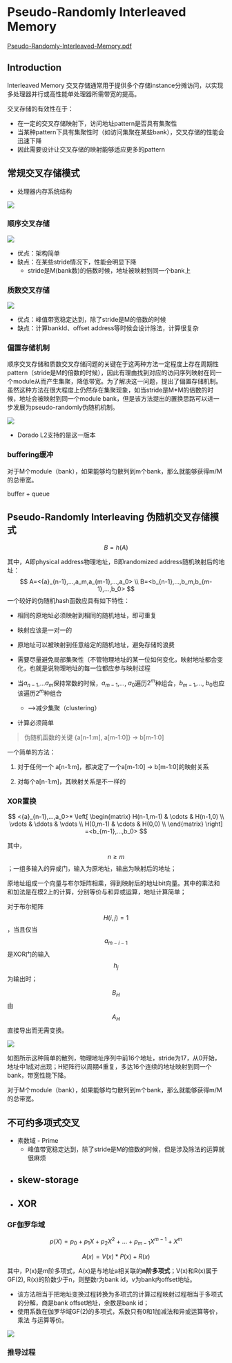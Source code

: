 # Pseudo-Randomly Interleaved Memory 

[Pseudo-Randomly-Interleaved-Memory.pdf](./docs/Pseudo-Randomly-Interleaved-Memory.pdf)

## Introduction

Interleaved Memory 交叉存储通常用于提供多个存储instance分摊访问，以实现多处理器并行或高性能单处理器所需带宽的提高。

交叉存储的有效性在于：

- 在一定的交叉存储映射下，访问地址pattern是否具有集聚性
- 当某种pattern下具有集聚性时（如访问集聚在某些bank），交叉存储的性能会迅速下降
- 因此需要设计让交叉存储的映射能够适应更多的pattern

## 常规交叉存储模式

- 处理器内存系统结构

![](./assets/image-20220902105454801.png)

### 顺序交叉存储

![](./assets/image-20220902101111742.png)

- 优点：架构简单
- 缺点：在某些stride情况下，性能会明显下降
  - stride是M(bank数)的倍数时候，地址被映射到同一个bank上

### 质数交叉存储

![](./assets/image-20220902101050243.png)

- 优点：峰值带宽稳定达到，除了stride是M的倍数的时候
- 缺点：计算bankId、offset address等时候会设计除法，计算很复杂

### 偏置存储机制

顺序交叉存储和质数交叉存储问题的关键在于这两种方法一定程度上存在周期性pattern（stride是M的倍数的时候），因此有理由找到对应的访问序列映射在同一个module从而产生集聚，降低带宽。为了解决这一问题，提出了偏置存储机制。虽然这种方法在很大程度上仍然存在集聚现象，如当stride是M*M的倍数的时候，地址会被映射到同一个module bank，但是该方法提出的置换思路可以进一步发展为pseudo-randomly伪随机机制。

![](./assets/image-20220902101013806.png)

- Dorado L2支持的是这一版本

### buffering缓冲

对于M个module（bank），如果能够均匀散列到m个bank，那么就能够获得m/M的总带宽。

buffer + queue

## Pseudo-Randomly Interleaving 伪随机交叉存储模式

$$
B=h(A)
$$

其中，A即physical address物理地址，B即randomized address随机映射后的地址：
$$
A=<{a}_{n-1},...,a_m,a_{m-1},...,a_0>	\\
B=<b_{n-1},...,b_m,b_{m-1},...,b_0>
$$
一个较好的伪随机hash函数应具有如下特性：

- 相同的原地址必须映射到相同的随机地址，即可重复
- 映射应该是一对一的
- 原地址可以被映射到任意给定的随机地址，避免存储的浪费
- 需要尽量避免局部集聚性（不管物理地址的某一位如何变化，映射地址都会变化，也就是说物理地址的每一位都应参与映射过程
- 当$a_{n-1}$,…$a_m$保持常数的时候，$a_{m-1}$,…, $a_0$遍历$2^m$种组合，$b_{m-1}$,…, $b_0$也应该遍历$2^m$种组合
  - ——>减少集聚（clustering）

- 计算必须简单

> 伪随机函数的关键 {a[n-1:m], a[m-1:0]}  -> b[m-1:0]

一个简单的方法：

1. 对于任何一个 a[n-1:m]，都决定了一个a[m-1:0] -> b[m-1:0]的映射关系

2. 对每个a[n-1:m]，其映射关系是不一样的

### XOR置换

$$
<{a}_{n-1},...,a_0>*
\left[
\begin{matrix}
H(n-1,m-1)	& \cdots	& H(n-1,0) \\
\vdots		& \ddots	& \vdots   \\
H(0,m-1)	& \cdots	& H(0,0)   \\
\end{matrix}
\right]
=<b_{m-1},...,b_0>
$$

其中，$$n≥m$$；一组多输入的异或门，输入为原地址，输出为映射后的地址；

原地址组成一个向量与布尔矩阵相乘，得到映射后的地址bit向量。其中的乘法和和加法是在模2上的计算，分别等价与和异或运算，地址计算简单；

对于布尔矩阵$$H(i,j)=1$$，当且仅当$$a_{m-i-1}$$是XOR门的输入$$h_j$$为输出时；

$$B_H$$由$$A_H$$直接导出而无需变换。

![](./assets/image-20220902143915623.png)

如图所示这种简单的散列，物理地址序列中前16个地址，stride为17，从0开始，地址中1成对出现；H矩阵行以周期4重复，多达16个连续的地址映射到同一个bank，带宽性能下降。

对于M个module（bank），如果能够均匀散列到m个bank，那么就能够获得m/M的总带宽。

## 不可约多项式交叉

- 素数域 - Prime
  - 峰值带宽稳定达到，除了stride是M的倍数的时候，但是涉及除法的运算就很麻烦
- skew-storage
  - 
- XOR
  - 

### GF伽罗华域

$$p(X)=p_0+p_1X+p_2X^2+…+p_{m-1}X^{m-1}+X^m$$

$$A(x)=V(x)*P(x)+R(x)$$

其中，P(x)是m阶多项式，A(x)是与地址a相关联的**n阶多项式**；V(x)和R(x)属于GF(2), R(x)的阶数少于n，则整数r为bank id，v为bank内offset地址。

- 该方法相当于把地址变换过程转换为多项式的计算过程映射过程相当于多项式的分解，商是bank offset地址，余数是bank id；
- 使用系数在伽罗华域GF(2)的多项式，系数只有0和1加减法和异或运算等价，乘法 与运算等价。

![](assets/image-20220905104416753.png)

### 推导过程

